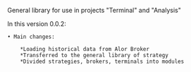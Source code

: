 General library for use in projects "Terminal" and "Analysis"

In this version 0.0.2:

    • Main changes:

        *Loading historical data from Alor Broker
        *Transferred to the general library of strategy
        *Divided strategies, brokers, terminals into modules
